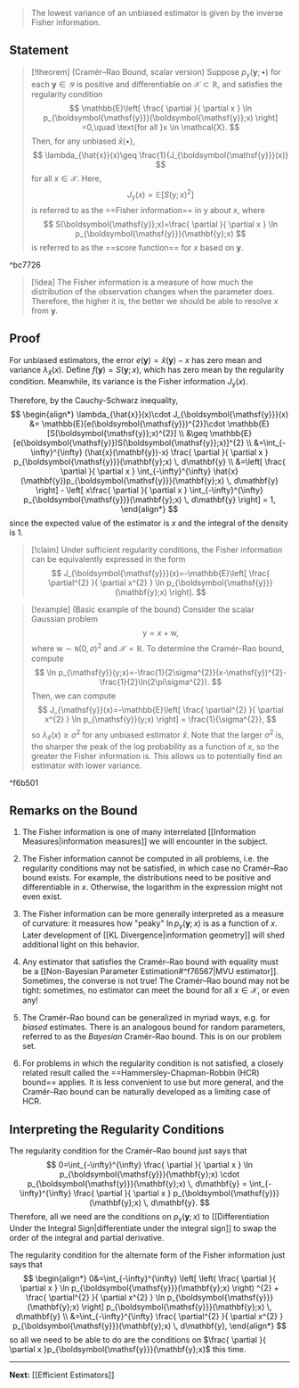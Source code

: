 > The lowest variance of an unbiased estimator is given by the inverse Fisher information.
## Statement

> [!theorem] (Cramér–Rao Bound, scalar version)
> Suppose $p_{\boldsymbol{\mathsf{y}}}(\mathbf{y};\bullet)$ for each $\mathbf{y}\in \mathcal{Y}$ is positive and differentiable on $\mathcal{X}\subset \mathbb{R}$, and satisfies the regularity condition
> $$
> \mathbb{E}\left[ \frac{ \partial  }{ \partial x } \ln p_{\boldsymbol{\mathsf{y}}}(\boldsymbol{\mathsf{y}};x) \right] =0,\quad \text{for all }x \in \mathcal{X}.
> $$
> Then, for any unbiased $\hat{x}(\bullet)$,
> $$
> \lambda_{\hat{x}}(x)\geq \frac{1}{J_{\boldsymbol{\mathsf{y}}}(x)}
> $$
> for all $x \in \mathcal{X}$. Here,
> $$
> J_{\boldsymbol{\mathsf{y}}}(x)=\mathbb{E}\left[ S(\boldsymbol{\mathsf{y}};x)^{2} \right]
> $$
> is referred to as the ==Fisher information== in $\boldsymbol{\mathsf{y}}$ about $x$, where
> $$
> S(\boldsymbol{\mathsf{y}};x)=\frac{ \partial  }{ \partial x } \ln p_{\boldsymbol{\mathsf{y}}}(\mathbf{y};x)
> $$
> is referred to as the ==score function== for $x$ based on $\mathbf{y}$.

^bc7726

> [!idea]
> The Fisher information is a measure of how much the distribution of the observation changes when the parameter does. Therefore, the higher it is, the better we should be able to resolve $x$ from $\mathbf{y}$.

## Proof

For unbiased estimators, the error $e(\mathbf{y})=\hat{x}(\mathbf{y})-x$ has zero mean and variance $\lambda_{\hat{x}}(x)$. Define $f(\mathbf{y})=S(\mathbf{y};x)$, which has zero mean by the regularity condition. Meanwhile, its variance is the Fisher information $J_{\boldsymbol{\mathsf{y}}}(x)$. 

Therefore, by the Cauchy-Schwarz inequality,
$$
\begin{align*}
\lambda_{\hat{x}}(x)\cdot J_{\boldsymbol{\mathsf{y}}}(x)
&= \mathbb{E}[e(\boldsymbol{\mathsf{y}})^{2}]\cdot \mathbb{E}[S(\boldsymbol{\mathsf{y}};x)^{2}] \\
&\geq \mathbb{E}[e(\boldsymbol{\mathsf{y}})S(\boldsymbol{\mathsf{y}};x)]^{2} \\
&=\int_{-\infty}^{\infty} (\hat{x}(\mathbf{y})-x) \frac{ \partial  }{ \partial x } p_{\boldsymbol{\mathsf{y}}}(\mathbf{y};x) \, d\mathbf{y} \\
&=\left[ \frac{ \partial  }{ \partial x } \int_{-\infty}^{\infty} \hat{x}(\mathbf{y})p_{\boldsymbol{\mathsf{y}}}(\mathbf{y};x) \, d\mathbf{y}  \right] - \left[ x\frac{ \partial  }{ \partial x } \int_{-\infty}^{\infty} p_{\boldsymbol{\mathsf{y}}}(\mathbf{y};x) \, d\mathbf{y}  \right] = 1, 
\end{align*}
$$
since the expected value of the estimator is $x$ and the integral of the density is $1$.

> [!claim]
> Under sufficient regularity conditions, the Fisher information can be equivalently expressed in the form
> $$
> J_{\boldsymbol{\mathsf{y}}}(x)=-\mathbb{E}\left[ \frac{ \partial^{2} }{ \partial x^{2} } \ln p_{\boldsymbol{\mathsf{y}}}(\mathbf{y};x) \right].
> $$

> [!example] (Basic example of the bound)
> Consider the scalar Gaussian problem
> $$
> \mathsf{y}=x+\mathsf{w},
> $$
> where $\mathsf{w}\sim \mathtt{N}(0,\sigma)^{2}$ and $\mathcal{X}=\mathbb{R}$. To determine the Cramér–Rao bound, compute
> $$
> \ln p_{\mathsf{y}}(y;x)=-\frac{1}{2\sigma^{2}}(x-\mathsf{y})^{2}-\frac{1}{2}\ln(2\pi\sigma^{2}).
> $$
> Then, we can compute
> $$
> J_{\mathsf{y}}(x)=-\mathbb{E}\left[ \frac{ \partial^{2} }{ \partial x^{2} } \ln p_{\mathsf{y}}(y;x) \right] = \frac{1}{\sigma^{2}},
> $$
> so $\lambda_{\hat{x}}(x)\geq\sigma^{2}$ for any unbiased estimator $\hat{x}$. Note that the larger $\sigma^{2}$ is, the sharper the peak of the log probability as a function of $x$, so the greater the Fisher information is. This allows us to potentially find an estimator with lower variance.

^f6b501

## Remarks on the Bound

1. The Fisher information is one of many interrelated [[Information Measures|information measures]] we will encounter in the subject.

2. The Fisher information cannot be computed in all problems, i.e. the regularity conditions may not be satisfied, in which case no Cramér–Rao bound exists. For example, the distributions need to be positive and differentiable in $x$. Otherwise, the logarithm in the expression might not even exist.

3. The Fisher information can be more generally interpreted as a measure of curvature: it measures how "peaky" $\ln p_{\boldsymbol{\mathsf{y}}}(\mathbf{y};x)$ is as a function of $x$. Later development of [[KL Divergence|information geometry]] will shed additional light on this behavior.

4. Any estimator that satisfies the Cramér–Rao bound with equality must be a [[Non-Bayesian Parameter Estimation#^f76567|MVU estimator]]. Sometimes, the converse is not true! The Cramér–Rao bound may not be tight: sometimes, no estimator can meet the bound for all $x \in \mathcal{X}$, or even any!

5. The Cramér–Rao bound can be generalized in myriad ways, e.g. for *biased* estimates. There is an analogous bound for random parameters, referred to as the *Bayesian* Cramér–Rao bound. This is on our problem set.

6. For problems in which the regularity condition is not satisfied, a closely related result called the ==Hammersley-Chapman-Robbin (HCR) bound== applies. It is less convenient to use but more general, and the Cramér–Rao bound can be naturally developed as a limiting case of HCR.

## Interpreting the Regularity Conditions

The regularity condition for the Cramér–Rao bound just says that
$$
0=\int_{-\infty}^{\infty} \frac{ \partial  }{ \partial x } \ln p_{\boldsymbol{\mathsf{y}}}(\mathbf{y};x) \cdot p_{\boldsymbol{\mathsf{y}}}(\mathbf{y};x) \, d\mathbf{y} = \int_{-\infty}^{\infty} \frac{ \partial  }{ \partial x } p_{\boldsymbol{\mathsf{y}}}(\mathbf{y};x) \, d\mathbf{y}.  
$$
Therefore, all we need are the conditions on $p_{\boldsymbol{\mathsf{y}}}(\mathbf{y};x)$ to [[Differentiation Under the Integral Sign|differentiate under the integral sign]] to swap the order of the integral and partial derivative. 

The regularity condition for the alternate form of the Fisher information just says that
$$
\begin{align*}
0&=\int_{-\infty}^{\infty} \left[ \left( \frac{ \partial  }{ \partial x } \ln p_{\boldsymbol{\mathsf{y}}}(\mathbf{y};x) \right) ^{2} + \frac{ \partial^{2} }{ \partial x^{2} } \ln p_{\boldsymbol{\mathsf{y}}}(\mathbf{y};x) \right] p_{\boldsymbol{\mathsf{y}}}(\mathbf{y};x) \, d\mathbf{y} \\
&=\int_{-\infty}^{\infty} \frac{ \partial^{2} }{ \partial x^{2} } p_{\boldsymbol{\mathsf{y}}}(\mathbf{y};x) \, d\mathbf{y}, 
\end{align*}
$$
so all we need to be able to do are the conditions on $\frac{ \partial }{ \partial x }p_{\boldsymbol{\mathsf{y}}}(\mathbf{y};x)$ this time.

---

**Next:** [[Efficient Estimators]]